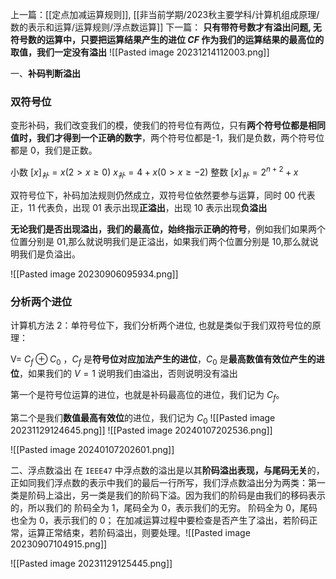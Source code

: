 上一篇：[[定点加减运算规则]], [[非当前学期/2023秋主要学科/计算机组成原理/数的表示和运算/运算规则/浮点数运算]]
下一篇：
**只有带符号数才有溢出问题, 无符号数的运算中，只要把运算结果产生的进位 $CF$ 作为我们的运算结果的最高位的取值，我们一定没有溢出**
![[Pasted image 20231214112003.png]]


一、**补码判断溢出**
### 双符号位
变形补码，我们改变我们的模，使我们的符号位有两位，只有**两个符号位都是相同值时，我们才得到一个正确的数字**，两个符号位都是-1，我们是负数，两个符号位都是 0，我们是正数。

小数 $[x]_{补}=x (2>x\geq 0)$ $x_{补}=4+x (0>x\geq-2)$
整数 $[x]_{补}=2^{n+2}+x$

双符号位下，补码加法规则仍然成立，双符号位依然要参与运算，同时 00 代表正，11 代表负，出现 01 表示出现**正溢出**，出现 10 表示出现**负溢出**

**无论我们是否出现溢出，我们的最高位，始终指示正确的符号**，例如我们如果两个位置分别是 $01$,那么就说明我们是正溢出，如果我们两个位置分别是 $10$,那么就说明我们是负溢出。

![[Pasted image 20230906095934.png]]
	
### 分析两个进位

计算机方法 2：单符号位下，我们分析两个进位, 也就是类似于我们双符号位的原理：

V= $C_{f} \oplus C_{0}$ ，$C_{f}$ 是**符号位对应加法产生的进位**，$C_{0}$ 是**最高数值有效位产生的进位**，如果我们的 $V=1$ 说明我们由溢出，否则说明没有溢出

第一个是符号位运算的进位，也就是补码最高位的进位，我们记为 $C_{f}$。

第二个是我们**数值最高有效位**的进位，我们记为 $C_{0}$
![[Pasted image 20231129124645.png]]
![[Pasted image 20240107202536.png]]

![[Pasted image 20240107202601.png]]




二、浮点数溢出
在 ``IEEE47`` 中浮点数的溢出是以其**阶码溢出表现，与尾码无关**的，正如同我们浮点数的表示中我们的最后一行所写，我们浮点数溢出分为两类：第一类是阶码上溢出，另一类是我们的阶码下溢。因为我们的阶码是由我们的移码表示的，所以我们的
阶码全为 1，尾码全为 0，表示我们的无穷。
阶码全为 0，尾码也全为 0，表示我们的 0；
在加减运算过程中要检查是否产生了溢出，若阶码正常，运算正常结束，若阶码溢出，则要处理。![[Pasted image 20230907104915.png]]

![[Pasted image 20231129125445.png]]